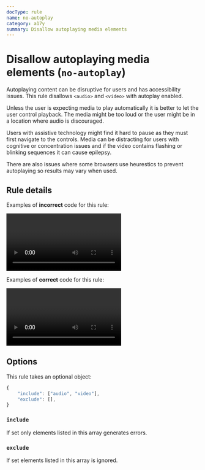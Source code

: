 ```yaml
---
docType: rule
name: no-autoplay
category: a17y
summary: Disallow autoplaying media elements
---
```


# Disallow autoplaying media elements (`no-autoplay`)

Autoplaying content can be disruptive for users and has accessibility issues.
This rule disallows `<audio>` and `<video>` with autoplay enabled.

Unless the user is expecting media to play automatically it is better to let the user control playback.
The media might be too loud or the user might be in a location where audio is discouraged.

Users with assistive technology might find it hard to pause as they must first navigate to the controls.
Media can be distracting for users with cognitive or concentration issues and if the video contains flashing or blinking sequences it can cause epilepsy.

There are also issues where some browsers use heurestics to prevent autoplaying so results may vary when used.

## Rule details

Examples of **incorrect** code for this rule:

<validate name="incorrect" rules="no-autoplay">
	<video autoplay></video>
</validate>

Examples of **correct** code for this rule:

<validate name="correct" rules="no-autoplay">
	<video></video>
</validate>

## Options

This rule takes an optional object:

```javascript
{
	"include": ["audio", "video"],
	"exclude": [],
}
```

### `include`

If set only elements listed in this array generates errors.

### `exclude`

If set elements listed in this array is ignored.
